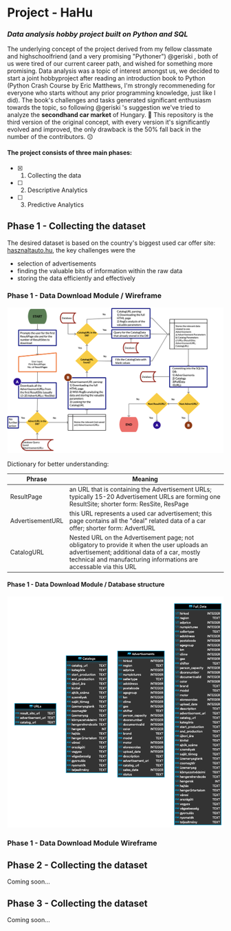 # Project - HaHu
### *Data analysis hobby project built on Python and SQL*

The underlying concept of the project derived from my fellow classmate and highschoolfriend (and a very promising "Pythoner") @geriski , both of us were tired of our current career path, and wished for something more promising. Data analysis was a topic of interest amongst us, we decided to start a joint hobbyproject after reading an introduction book to Python (Python Crash Course by Eric Matthews, I'm strongly recommeneding for everyone who starts without any prior programming knowledge, just like I did). The book's challenges and tasks generated significant enthusiasm towards the topic, so following @geriski 's suggestion we've tried to analyze the **secondhand car market** of Hungary. 🧐
This repository is the third version of the original concept, with every version it's significantly evolved and improved, the only drawback is the 50% fall back in the number of the contributors. 😔

#### The project consists of three main phases:
- [X] 1) Collecting the data 
- [ ] 2) Descriptive Analytics
- [ ] 3) Predictive Analytics

## Phase 1 - Collecting the dataset
The desired dataset is based on the country's biggest used car offer site: [hasznaltauto.hu](https://www.hasznaltauto.hu), the key challenges were the 
* selection of advertisements 
* finding the valuable bits of information within the raw data
* storing the data efficiently and effectively

### Phase 1 - Data Download Module / Wireframe

![Data Download Module Wireframe](/phase1_data_download/phase1_data_download.png)

Dictionary for better understanding:

Phrase | Meaning
-------|--------
ResultPage | an URL that is containing the Advertisement URLs; typically 15-20 Advertisement URLs are forming one ResultSite; shorter form: ResSite, ResPage
AdvertisementURL | this URL represents a used car advertisement; this page contains all the "deal" related data of a car offer; shorter form: AdvertURL
CatalogURL | Nested URL on the Advertisement page; not obligatory to provide it when the user uploads an advertisement; additional data of a car, mostly technical and manufacturing informations are accessable via this URL

#### Phase 1 - Data Download Module / Database structure

![Database diagram](/phase1_data_download/data_structure.png)


### Phase 1 - Data Download Module Wireframe

## Phase 2 - Collecting the dataset
Coming soon...
## Phase 3 - Collecting the dataset
Coming soon...

